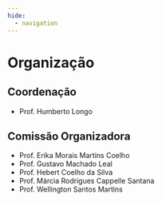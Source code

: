 ```yaml
---
hide:
  - navigation
---
```


# Organização

## Coordenação
- Prof. Humberto Longo

## Comissão Organizadora

- Prof. Erika Morais Martins Coelho
- Prof. Gustavo Machado Leal
- Prof. Hebert Coelho da Silva
- Prof. Márcia Rodrigues Cappelle Santana
- Prof. Wellington Santos Martins